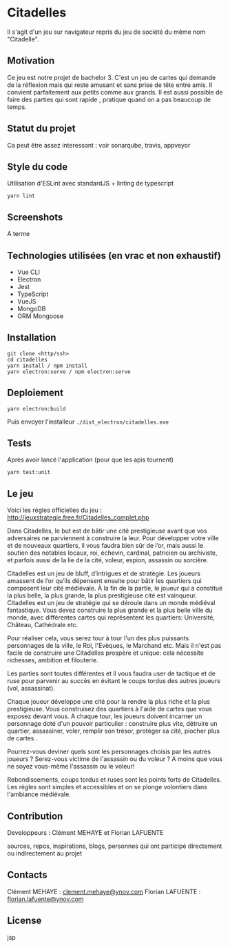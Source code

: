 # Citadelles
Il s'agit d'un jeu sur navigateur repris du jeu de société du même nom "Citadelle".

## Motivation
Ce jeu est notre projet de bachelor 3. C'est un jeu de cartes qui demande de la réflexion mais qui reste amusant et sans prise de tête entre amis. Il convient parfaitement aux petits comme aux grands. Il est aussi possible de faire des parties qui sont rapide , pratique quand on a pas beaucoup de temps.

## Statut du projet
Ca peut être assez interessant : voir sonarqube, travis, appveyor

## Style du code
Utilisation d'ESLint avec standardJS + linting de typescript
```
yarn lint
```

## Screenshots
A terme

## Technologies utilisées (en vrac et non exhaustif)
- Vue CLI
- Electron
- Jest
- TypeScript
- VueJS
- MongoDB
- ORM Mongoose

## Installation
```
git clone <http/ssh>
cd citadelles
yarn install / npm install
yarn electron:serve / npm electron:serve
```

## Deploiement
``` 
yarn electron:build
```
Puis envoyer l'installeur `./dist_electron/citadelles.exe`

## Tests
Après avoir lancé l'application (pour que les apis tournent)
```
yarn test:unit
```

## Le jeu
Voici les règles officielles du jeu : http://jeuxstrategie.free.fr/Citadelles_complet.php

Dans Citadelles, le but est de bâtir une cité prestigieuse avant que vos adversaires ne parviennent à construire la leur. Pour développer votre ville et de nouveaux quartiers, il vous faudra bien sûr de l’or, mais aussi le soutien des notables locaux, roi, échevin, cardinal, patricien ou archiviste, et parfois aussi de la lie de la cité, voleur, espion, assassin ou sorcière.

Citadelles est un jeu de bluff, d’intrigues et de stratégie. Les joueurs amassent de l’or qu’ils dépensent ensuite pour bâtir les quartiers qui composent leur cité médiévale. À la fin de la partie, le joueur qui a constitué la plus belle, la plus grande, la plus prestigieuse cité est vainqueur.
Citadelles est un jeu de stratégie qui se déroule dans un monde médiéval fantastique. Vous devez construire la plus grande et la plus belle ville du monde, avec différentes cartes qui représentent les quartiers: Université, Château, Cathédrale etc.

Pour réaliser cela, vous serez tour à tour l'un des plus puissants personnages de la ville, le Roi, l'Evèques, le Marchand etc. Mais il n'est pas facile de construire une Citadelles prospère et unique: cela nécessite richesses, ambition et filouterie.

Les parties sont toutes différentes et il vous faudra user de tactique et de ruse pour parvenir au succès en évitant le coups tordus des autres joueurs (vol, assassinat).

Chaque joueur développe une cité pour la rendre la plus riche et la plus prestigieuse. Vous construisez des quartiers à l'aide de cartes que vous exposez devant vous.
A chaque tour, les joueurs doivent incarner un personnage doté d'un pouvoir particulier : construire plus vite, détruire un quartier, assassiner, voler, remplir son trésor, protéger sa cité, piocher plus de cartes .

Pourrez-vous deviner quels sont les personnages choisis par les autres joueurs ? Serez-vous victime de l'assassin ou du voleur ? A moins que vous ne soyez vous-même l'assassin ou le voleur!

Rebondissements, coups tordus et ruses sont les points forts de Citadelles. Les règles sont simples et accessibles et on se plonge volontiers dans l'ambiance médiévale.

## Contribution
Developpeurs : Clément MEHAYE et Florian LAFUENTE

sources, repos, inspirations, blogs, personnes qui ont participé
directement ou indirectement au projet

## Contacts
Clément MEHAYE : clement.mehaye@ynov.com
Florian LAFUENTE : florian.lafuente@ynov.com

## License 
jsp
